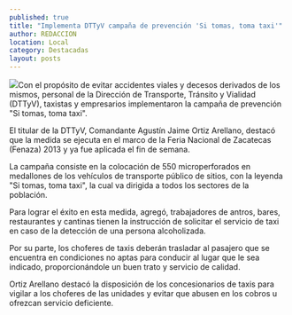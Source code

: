 ```yaml
---
published: true
title: "Implementa DTTyV campaña de prevención 'Si tomas, toma taxi'"
author: REDACCION
location: Local
category: Destacadas
layout: posts
---
```


![](http://i.imgur.com/6T3M2g3m.jpg)Con el propósito de evitar accidentes viales y decesos derivados de los mismos, personal de la Dirección de Transporte, Tránsito y Vialidad (DTTyV), taxistas y empresarios implementaron la campaña de prevención "Si tomas, toma taxi".
 
El titular de la DTTyV, Comandante Agustín Jaime Ortiz Arellano, destacó que la medida se ejecuta en el marco de la Feria Nacional de Zacatecas (Fenaza) 2013 y ya fue aplicada el fin de semana.
 
La campaña consiste en la colocación de 550 microperforados en medallones de los vehículos de transporte público de sitios, con la leyenda "Si tomas, toma taxi", la cual va dirigida a todos los sectores de la población.
  
Para lograr el éxito en esta medida, agregó, trabajadores de antros, bares, restaurantes y cantinas tienen la instrucción de solicitar el servicio de taxi en caso de la detección de una persona alcoholizada.
 
Por su parte, los choferes de taxis deberán trasladar al pasajero que se encuentra en condiciones no aptas para conducir al lugar que le sea indicado, proporcionándole un buen trato y servicio de calidad.
 
Ortiz Arellano destacó la disposición de los concesionarios de taxis para vigilar a los choferes de las unidades y evitar que abusen en los cobros u ofrezcan servicio deficiente.
